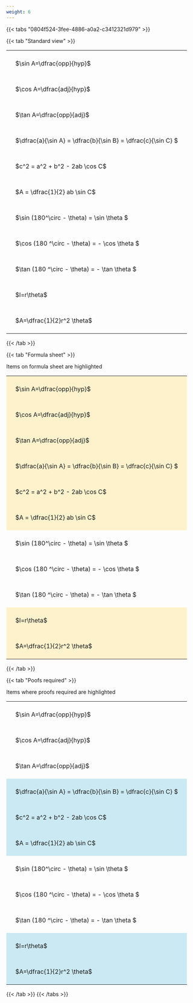 ```yaml
---
weight: 6
---
```


{{< tabs "0804f524-3fee-4886-a0a2-c3412321d979" >}}

{{< tab "Standard view" >}}

<style type="text/css">
#T_55387 th.col_heading {
  text-align: left;
  font-size: 1em;
}
#T_55387 td {
  text-align: left;
  font-size: 1em;
  padding: 1.5em;
}
</style>
<table id="T_55387">
  <thead>
  </thead>
  <tbody>
    <tr>
      <td id="T_55387_row0_col0" class="data row0 col0" >$\sin A=\dfrac{opp}{hyp}$</td>
    </tr>
    <tr>
      <td id="T_55387_row1_col0" class="data row1 col0" >$\cos A=\dfrac{adj}{hyp}$</td>
    </tr>
    <tr>
      <td id="T_55387_row2_col0" class="data row2 col0" >$\tan A=\dfrac{opp}{adj}$</td>
    </tr>
    <tr>
      <td id="T_55387_row3_col0" class="data row3 col0" >$\dfrac{a}{\sin A} = \dfrac{b}{\sin B} = \dfrac{c}{\sin C} $</td>
    </tr>
    <tr>
      <td id="T_55387_row4_col0" class="data row4 col0" >$c^2 = a^2 + b^2 - 2ab \cos C$</td>
    </tr>
    <tr>
      <td id="T_55387_row5_col0" class="data row5 col0" >$A = \dfrac{1}{2} ab \sin C$</td>
    </tr>
    <tr>
      <td id="T_55387_row6_col0" class="data row6 col0" >$\sin (180^\circ - \theta) = \sin \theta $</td>
    </tr>
    <tr>
      <td id="T_55387_row7_col0" class="data row7 col0" >$\cos (180 ^\circ - \theta) = - \cos \theta $</td>
    </tr>
    <tr>
      <td id="T_55387_row8_col0" class="data row8 col0" >$\tan (180 ^\circ - \theta) = - \tan \theta $</td>
    </tr>
    <tr>
      <td id="T_55387_row9_col0" class="data row9 col0" >$l=r\theta$</td>
    </tr>
    <tr>
      <td id="T_55387_row10_col0" class="data row10 col0" >$A=\dfrac{1}{2}r^2 \theta$</td>
    </tr>
  </tbody>
</table>
{{< /tab >}}

{{< tab "Formula sheet" >}}

Items on formula sheet are highlighted 
<br>
<style type="text/css">
#T_db9d8 th.col_heading {
  text-align: left;
  font-size: 1em;
}
#T_db9d8 td {
  text-align: left;
  font-size: 1em;
  padding: 1.5em;
}
#T_db9d8_row0_col0, #T_db9d8_row1_col0, #T_db9d8_row2_col0, #T_db9d8_row3_col0, #T_db9d8_row4_col0, #T_db9d8_row5_col0, #T_db9d8_row9_col0, #T_db9d8_row10_col0 {
  background-color: rgba(255,194,10, 0.2);
}
#T_db9d8_row6_col0, #T_db9d8_row7_col0, #T_db9d8_row8_col0 {
  background-color: rgba(0,0,0,0);
}
</style>
<table id="T_db9d8">
  <thead>
  </thead>
  <tbody>
    <tr>
      <td id="T_db9d8_row0_col0" class="data row0 col0" >$\sin A=\dfrac{opp}{hyp}$</td>
    </tr>
    <tr>
      <td id="T_db9d8_row1_col0" class="data row1 col0" >$\cos A=\dfrac{adj}{hyp}$</td>
    </tr>
    <tr>
      <td id="T_db9d8_row2_col0" class="data row2 col0" >$\tan A=\dfrac{opp}{adj}$</td>
    </tr>
    <tr>
      <td id="T_db9d8_row3_col0" class="data row3 col0" >$\dfrac{a}{\sin A} = \dfrac{b}{\sin B} = \dfrac{c}{\sin C} $</td>
    </tr>
    <tr>
      <td id="T_db9d8_row4_col0" class="data row4 col0" >$c^2 = a^2 + b^2 - 2ab \cos C$</td>
    </tr>
    <tr>
      <td id="T_db9d8_row5_col0" class="data row5 col0" >$A = \dfrac{1}{2} ab \sin C$</td>
    </tr>
    <tr>
      <td id="T_db9d8_row6_col0" class="data row6 col0" >$\sin (180^\circ - \theta) = \sin \theta $</td>
    </tr>
    <tr>
      <td id="T_db9d8_row7_col0" class="data row7 col0" >$\cos (180 ^\circ - \theta) = - \cos \theta $</td>
    </tr>
    <tr>
      <td id="T_db9d8_row8_col0" class="data row8 col0" >$\tan (180 ^\circ - \theta) = - \tan \theta $</td>
    </tr>
    <tr>
      <td id="T_db9d8_row9_col0" class="data row9 col0" >$l=r\theta$</td>
    </tr>
    <tr>
      <td id="T_db9d8_row10_col0" class="data row10 col0" >$A=\dfrac{1}{2}r^2 \theta$</td>
    </tr>
  </tbody>
</table>
{{< /tab >}}

{{< tab "Poofs required" >}}

Items where proofs required are highlighted 
<br>
<style type="text/css">
#T_2461e th.col_heading {
  text-align: left;
  font-size: 1em;
}
#T_2461e td {
  text-align: left;
  font-size: 1em;
  padding: 1.5em;
}
#T_2461e_row0_col0, #T_2461e_row1_col0, #T_2461e_row2_col0, #T_2461e_row6_col0, #T_2461e_row7_col0, #T_2461e_row8_col0 {
  background-color: rgba(0,0,0,0);
}
#T_2461e_row3_col0, #T_2461e_row4_col0, #T_2461e_row5_col0, #T_2461e_row9_col0, #T_2461e_row10_col0 {
  background-color: rgba(0,150,200, 0.2);
}
</style>
<table id="T_2461e">
  <thead>
  </thead>
  <tbody>
    <tr>
      <td id="T_2461e_row0_col0" class="data row0 col0" >$\sin A=\dfrac{opp}{hyp}$</td>
    </tr>
    <tr>
      <td id="T_2461e_row1_col0" class="data row1 col0" >$\cos A=\dfrac{adj}{hyp}$</td>
    </tr>
    <tr>
      <td id="T_2461e_row2_col0" class="data row2 col0" >$\tan A=\dfrac{opp}{adj}$</td>
    </tr>
    <tr>
      <td id="T_2461e_row3_col0" class="data row3 col0" >$\dfrac{a}{\sin A} = \dfrac{b}{\sin B} = \dfrac{c}{\sin C} $</td>
    </tr>
    <tr>
      <td id="T_2461e_row4_col0" class="data row4 col0" >$c^2 = a^2 + b^2 - 2ab \cos C$</td>
    </tr>
    <tr>
      <td id="T_2461e_row5_col0" class="data row5 col0" >$A = \dfrac{1}{2} ab \sin C$</td>
    </tr>
    <tr>
      <td id="T_2461e_row6_col0" class="data row6 col0" >$\sin (180^\circ - \theta) = \sin \theta $</td>
    </tr>
    <tr>
      <td id="T_2461e_row7_col0" class="data row7 col0" >$\cos (180 ^\circ - \theta) = - \cos \theta $</td>
    </tr>
    <tr>
      <td id="T_2461e_row8_col0" class="data row8 col0" >$\tan (180 ^\circ - \theta) = - \tan \theta $</td>
    </tr>
    <tr>
      <td id="T_2461e_row9_col0" class="data row9 col0" >$l=r\theta$</td>
    </tr>
    <tr>
      <td id="T_2461e_row10_col0" class="data row10 col0" >$A=\dfrac{1}{2}r^2 \theta$</td>
    </tr>
  </tbody>
</table>
{{< /tab >}}
{{< /tabs >}}